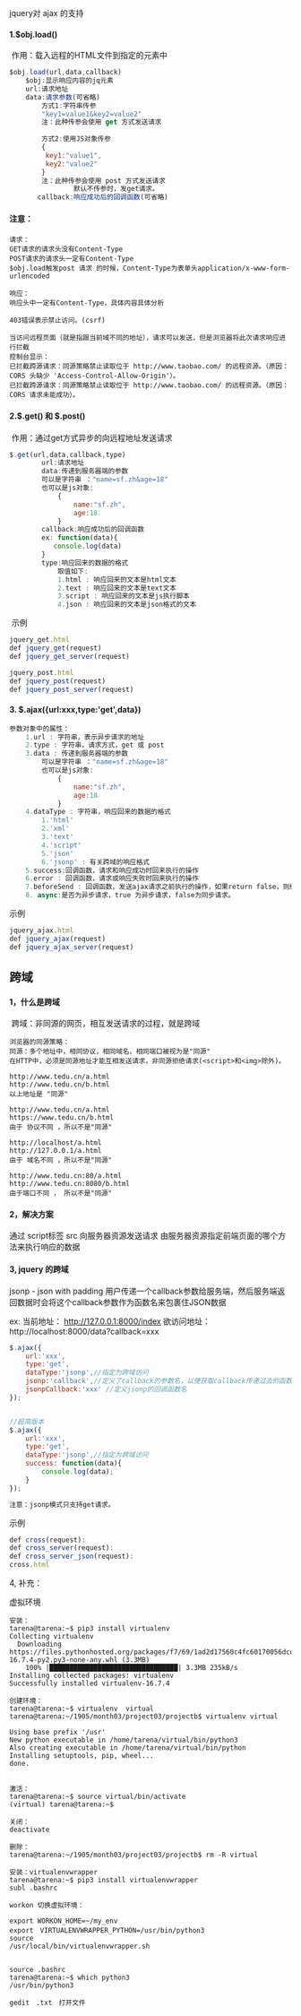 jquery对 ajax 的支持

#### 1.$obj.load()

​		作用：载入远程的HTML文件到指定的元素中

```javascript
$obj.load(url,data,callback)
	$obj:显示响应内容的jq元素
	url:请求地址
	data:请求参数(可省略)
		方式1:字符串传参
		"key1=value1&key2=value2"
		注：此种传参会使用 get 方式发送请求
        
		方式2:使用JS对象传参
		{
   		 key1:"value1",
         key2:"value2"
		}
		注：此种传参会使用 post 方式发送请求
        		默认不传参时，发get请求。
	   callback:响应成功后的回调函数(可省略)

```

#### 注意：

```
请求：
GET请求的请求头没有Content-Type
POST请求的请求头一定有Content-Type
$obj.load触发post	请求 的时候，Content-Type为表单头application/x-www-form-urlencoded

响应：
响应头中一定有Content-Type，具体内容具体分析

403错误表示禁止访问。(csrf)

当访问远程页面（就是指跟当前域不同的地址），请求可以发送，但是浏览器将此次请求响应进行拦截
控制台显示：
已拦截跨源请求：同源策略禁止读取位于 http://www.taobao.com/ 的远程资源。（原因：CORS 头缺少 'Access-Control-Allow-Origin'）。
已拦截跨源请求：同源策略禁止读取位于 http://www.taobao.com/ 的远程资源。（原因：CORS 请求未能成功）。

```



#### 2.$.get() 和 $.post()

​		作用：通过get方式异步的向远程地址发送请求

```javascript
$.get(url,data,callback,type)
		url:请求地址
		data:传递到服务器端的参数
		可以是字符串 ："name=sf.zh&age=18"
		也可以是js对象:
			{
				name:"sf.zh",
				age:18
			}
		callback:响应成功后的回调函数
        ex: function(data){
           console.log(data)
        }
		type:响应回来的数据的格式
			取值如下:
			1.html : 响应回来的文本是html文本
			2.text : 响应回来的文本是text文本
			3.script : 响应回来的文本是js执行脚本
			4.json : 响应回来的文本是json格式的文本
```

​	示例

```javascript
jquery_get.html
def jquery_get(request)
def jquery_get_server(request)

jquery_post.html
def jquery_post(request)
def jquery_post_server(request)
```

#### 3. $.ajax({url:xxx,type:'get',data})

```javascript
参数对象中的属性：
	1.url : 字符串，表示异步请求的地址
	2.type : 字符串，请求方式，get 或 post
	3.data : 传递到服务器端的参数
		可以是字符串 ："name=sf.zh&age=18"
		也可以是js对象:
			{
				name:"sf.zh",
				age:18
			}
	4.dataType : 字符串，响应回来的数据的格式
		1.'html'
		2.'xml'
		3.'text' 
		4.'script'
		5.'json'
		6.'jsonp' : 有关跨域的响应格式
	5.success:回调函数，请求和响应成功时回来执行的操作
	6.error : 回调函数，请求或响应失败时回来执行的操作
	7.beforeSend : 回调函数，发送ajax请求之前执行的操作，如果return false，则终止请求
    8. async:是否为异步请求，true 为异步请求，false为同步请求。
```

示例

```javascript
jquery_ajax.html
def jquery_ajax(request)
def jquery_ajax_server(request)
```

## 跨域

#### 1，什么是跨域

​	跨域：非同源的网页，相互发送请求的过程，就是跨域

```
浏览器的同源策略：
同源：多个地址中，相同协议，相同域名，相同端口被视为是"同源"
在HTTP中，必须是同源地址才能互相发送请求，非同源拒绝请求(<script>和<img>除外)。

http://www.tedu.cn/a.html
http://www.tedu.cn/b.html
以上地址是 "同源"

http://www.tedu.cn/a.html
https://www.tedu.cn/b.html
由于 协议不同 ，所以不是"同源"

http://localhost/a.html
http://127.0.0.1/a.html
由于 域名不同 ，所以不是"同源"

http://www.tedu.cn:80/a.html
http://www.tedu.cn:8080/b.html
由于端口不同 ， 所以不是"同源"
```

#### 2，解决方案

通过 script标签 src 向服务器资源发送请求
由服务器资源指定前端页面的哪个方法来执行响应的数据

#### 3,   jquery 的跨域

jsonp - json with padding
用户传递一个callback参数给服务端，然后服务端返回数据时会将这个callback参数作为函数名来包裹住JSON数据

ex:
	当前地址： http://127.0.0.1:8000/index
    欲访问地址： http://localhost:8000/data?callback=xxx

```javascript
$.ajax({
	url:'xxx',
	type:'get',
	dataType:'jsonp',//指定为跨域访问
	jsonp:'callback',//定义了callback的参数名，以便获取callback传递过去的函数名
	jsonpCallback:'xxx' //定义jsonp的回调函数名
});


//超简版本
$.ajax({
	url:'xxx',
	type:'get',
	dataType:'jsonp',//指定为跨域访问
	success: function(data){
        console.log(data);       
    }
});

注意：jsonp模式只支持get请求。
```

示例

```javascript
def cross(request):
def cross_server(request):
def cross_server_json(request):
cross.html
```

4,   补充：

虚拟环境

```linux
安装：
tarena@tarena:~$ pip3 install virtualenv
Collecting virtualenv
  Downloading https://files.pythonhosted.org/packages/f7/69/1ad2d17560c4fc60170056dcd0a568b83f3453a2ac91155af746bcdb9a07/virtualenv-16.7.4-py2.py3-none-any.whl (3.3MB)
    100% |████████████████████████████████| 3.3MB 235kB/s 
Installing collected packages: virtualenv
Successfully installed virtualenv-16.7.4

创建环境：
tarena@tarena:~$ virtualenv  virtual
tarena@tarena:~/1905/month03/project03/projectb$ virtualenv virtual

Using base prefix '/usr'
New python executable in /home/tarena/virtual/bin/python3
Also creating executable in /home/tarena/virtual/bin/python
Installing setuptools, pip, wheel...
done.


激活：
tarena@tarena:~$ source virtual/bin/activate
(virtual) tarena@tarena:~$ 

关闭：
deactivate

删除：
tarena@tarena:~/1905/month03/project03/projectb$ rm -R virtual

安装：virtualenvwrapper
tarena@tarena:~$ pip3 install virtualenvwrapper
subl .bashrc

workon 切换虚拟环境：

export WORKON_HOME=~/my_env
export　VIRTUALENVWRAPPER_PYTHON=/usr/bin/python3
source
/usr/local/bin/virtualenvwrapper.sh


source .bashrc
tarena@tarena:~$ which python3
/usr/bin/python3

gedit　.txt　打开文件


```

